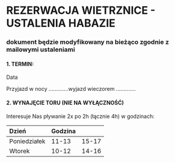 # REZERWACJA WIETRZNICE - USTALENIA HABAZIE

### dokument będzie modyfikowany na bieżąco zgodnie z mailowymi ustaleniami

#### 1. TERMIN:

Data

Przyjazd w nocy ………….wyjazd wieczorem ………….

#### 2. WYNAJĘCIE TORU (NIE NA WYŁĄCZNOŚĆ)

Interesuje Nas pływanie 2x po 2h (łącznie 4h) w godzinach:

| Dzień        | Godzina |       |
| :----------- | :------ | :---- |
| Poniedziałek | 11-13   | 15-17 |
| Wtorek       | 10-12   | 14-16 |
